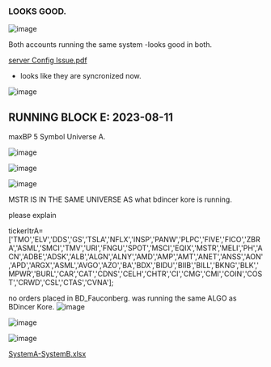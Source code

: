 
  ### LOOKS GOOD.

  ![image](https://github.com/bdincerTrader/Fauconberg1/assets/127531384/5caac297-6d3a-4b04-86c4-246ec4a4e0c6)

Both accounts running the same system -looks good in both.

[server Config Issue.pdf](https://github.com/bdincerTrader/Fauconberg1/files/12322654/server.Config.Issue.pdf)

* looks like they are syncronized now.

![image](https://github.com/bdincerTrader/Fauconberg1/assets/127531384/e42641be-cc1f-4ecc-ba02-691c73118cad)


##  RUNNING BLOCK E: 2023-08-11

maxBP 5
Symbol Universe A.

![image](https://github.com/bdincerTrader/Fauconberg1/assets/127531384/8110faf5-de2e-444a-ae34-bebe29fcb8f2)

![image](https://github.com/bdincerTrader/Fauconberg1/assets/127531384/c4e40d74-f9e2-4868-a32a-50d7a2e80d95)

![image](https://github.com/bdincerTrader/Fauconberg1/assets/127531384/d42d7d10-31d5-40c2-add7-7888843c1c9d)


MSTR IS IN THE SAME UNIVERSE AS what bdincer kore is running.

please explain

tickerItrA=['TMO','ELV','DDS','GS','TSLA','NFLX','INSP','PANW','PLPC','FIVE','FICO','ZBRA','ASML','SMCI','TMV','URI','FNGU','SPOT','MSCI','EQIX','MSTR','MELI','PH','ACN','ADBE','ADSK','ALB','ALGN','ALNY','AMD','AMP','AMT','ANET','ANSS','AON','APD','ARGX','ASML','AVGO','AZO','BA','BDX','BIDU','BIIB','BILL','BKNG','BLK','MPWR','BURL','CAR','CAT','CDNS','CELH','CHTR','CI','CMG','CMI','COIN','COST','CRWD','CSL','CTAS','CVNA'];

no orders placed in BD_Fauconberg. was running the same ALGO as BDincer Kore. 
![image](https://github.com/bdincerTrader/Fauconberg1/assets/127531384/fc4be6e0-e471-4895-908c-a0b864ce2417)


    
![image](https://github.com/bdincerTrader/Fauconberg1/assets/127531384/62096385-b810-4e43-b829-1cc1dd9db5c6)


![image](https://github.com/bdincerTrader/Fauconberg1/assets/127531384/7dc6fdec-fd8b-4280-b897-6ce9be698f48)

[SystemA-SystemB.xlsx](https://github.com/bdincerTrader/Fauconberg1/files/12323446/SystemA-SystemB.xlsx)
